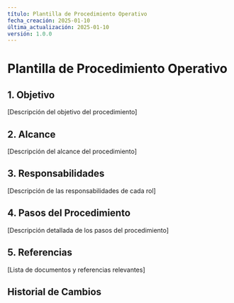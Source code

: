 ```yaml
---
título: Plantilla de Procedimiento Operativo
fecha_creación: 2025-01-10
última_actualización: 2025-01-10
versión: 1.0.0
---
```


# Plantilla de Procedimiento Operativo

## 1. Objetivo

[Descripción del objetivo del procedimiento]

## 2. Alcance

[Descripción del alcance del procedimiento]

## 3. Responsabilidades

[Descripción de las responsabilidades de cada rol]

## 4. Pasos del Procedimiento

[Descripción detallada de los pasos del procedimiento]

## 5. Referencias

[Lista de documentos y referencias relevantes]

## Historial de Cambios